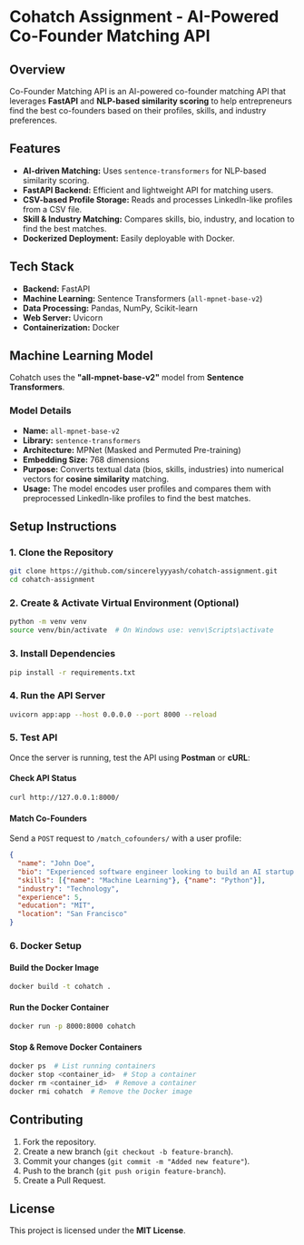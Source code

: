 # **Cohatch Assignment - AI-Powered Co-Founder Matching API**  

## **Overview**  
Co-Founder Matching API is an AI-powered co-founder matching API that leverages **FastAPI** and **NLP-based similarity scoring** to help entrepreneurs find the best co-founders based on their profiles, skills, and industry preferences.  

## **Features**  
- **AI-driven Matching:** Uses `sentence-transformers` for NLP-based similarity scoring.  
- **FastAPI Backend:** Efficient and lightweight API for matching users.  
- **CSV-based Profile Storage:** Reads and processes LinkedIn-like profiles from a CSV file.  
- **Skill & Industry Matching:** Compares skills, bio, industry, and location to find the best matches.  
- **Dockerized Deployment:** Easily deployable with Docker.  

## **Tech Stack**  
- **Backend:** FastAPI  
- **Machine Learning:** Sentence Transformers (`all-mpnet-base-v2`)  
- **Data Processing:** Pandas, NumPy, Scikit-learn  
- **Web Server:** Uvicorn  
- **Containerization:** Docker  

## **Machine Learning Model**  
Cohatch uses the **"all-mpnet-base-v2"** model from **Sentence Transformers**.  

### **Model Details**  
- **Name:** `all-mpnet-base-v2`  
- **Library:** `sentence-transformers`  
- **Architecture:** MPNet (Masked and Permuted Pre-training)  
- **Embedding Size:** 768 dimensions  
- **Purpose:** Converts textual data (bios, skills, industries) into numerical vectors for **cosine similarity** matching.  
- **Usage:** The model encodes user profiles and compares them with preprocessed LinkedIn-like profiles to find the best matches.  

## **Setup Instructions**  

### **1. Clone the Repository**  
```bash
git clone https://github.com/sincerelyyyash/cohatch-assignment.git
cd cohatch-assignment
```

### **2. Create & Activate Virtual Environment (Optional)**
```bash
python -m venv venv
source venv/bin/activate  # On Windows use: venv\Scripts\activate
```

### **3. Install Dependencies**  
```bash
pip install -r requirements.txt
```

### **4. Run the API Server**  
```bash
uvicorn app:app --host 0.0.0.0 --port 8000 --reload
```

### **5. Test API**  
Once the server is running, test the API using **Postman** or **cURL**:  

#### **Check API Status**  
```bash
curl http://127.0.0.1:8000/
```

#### **Match Co-Founders**  
Send a `POST` request to `/match_cofounders/` with a user profile:
```json
{
  "name": "John Doe",
  "bio": "Experienced software engineer looking to build an AI startup.",
  "skills": [{"name": "Machine Learning"}, {"name": "Python"}],
  "industry": "Technology",
  "experience": 5,
  "education": "MIT",
  "location": "San Francisco"
}
```

### **6. Docker Setup**  
#### **Build the Docker Image**  
```bash
docker build -t cohatch .
```

#### **Run the Docker Container**  
```bash
docker run -p 8000:8000 cohatch
```

#### **Stop & Remove Docker Containers**  
```bash
docker ps  # List running containers
docker stop <container_id>  # Stop a container
docker rm <container_id>  # Remove a container
docker rmi cohatch  # Remove the Docker image
```

## **Contributing**  
1. Fork the repository.  
2. Create a new branch (`git checkout -b feature-branch`).  
3. Commit your changes (`git commit -m "Added new feature"`).  
4. Push to the branch (`git push origin feature-branch`).  
5. Create a Pull Request.  

## **License**  
This project is licensed under the **MIT License**.
